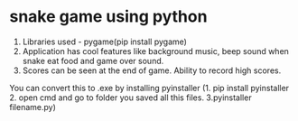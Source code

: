 # snake game using python
1. Libraries used - pygame(pip install pygame)
2. Application has cool features like background music, beep sound when snake eat food and game over sound.
3. Scores can be seen at the end of game. Ability to record high scores.

You can convert this to .exe by installing pyinstaller 
(1. pip install pyinstaller 2. open cmd and go to folder you saved all this files.  3.pyinstaller filename.py)
